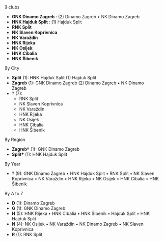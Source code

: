 9 clubs

- **GNK Dinamo Zagreb** : (2) Dinamo Zagreb • NK Dinamo Zagreb
- **HNK Hajduk Split** : (1) Hajduk Split
- **RNK Split**
- **NK Slaven Koprivnica**
- **NK Varaždin**
- **HNK Rijeka**
- **NK Osijek**
- **HNK Cibalia**
- **HNK Šibenik**




By City

- **Split** (1): HNK Hajduk Split  (1) Hajduk Split
- **Zagreb** (1): GNK Dinamo Zagreb  (2) Dinamo Zagreb • NK Dinamo Zagreb
- ? (7): 
  - RNK Split 
  - NK Slaven Koprivnica 
  - NK Varaždin 
  - HNK Rijeka 
  - NK Osijek 
  - HNK Cibalia 
  - HNK Šibenik 




By Region

- **Zagreb†** (1):   GNK Dinamo Zagreb
- **Split†** (1):   HNK Hajduk Split




By Year

- ? (9):   GNK Dinamo Zagreb • HNK Hajduk Split • RNK Split • NK Slaven Koprivnica • NK Varaždin • HNK Rijeka • NK Osijek • HNK Cibalia • HNK Šibenik






By A to Z

- **D** (1): Dinamo Zagreb
- **G** (1): GNK Dinamo Zagreb
- **H** (5): HNK Rijeka • HNK Cibalia • HNK Šibenik • Hajduk Split • HNK Hajduk Split
- **N** (4): NK Osijek • NK Varaždin • NK Dinamo Zagreb • NK Slaven Koprivnica
- **R** (1): RNK Split




